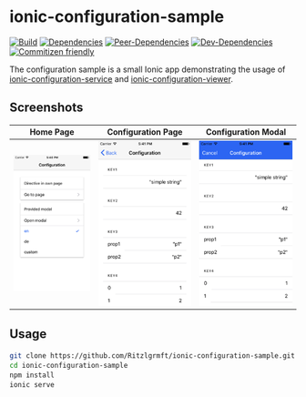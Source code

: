 # ionic-configuration-sample

[![Build](https://travis-ci.org/Ritzlgrmft/ionic-configuration-sample.svg?branch=master)](https://travis-ci.org/Ritzlgrmft/ionic-configuration-sample)
[![Dependencies](https://david-dm.org/ritzlgrmft/ionic-configuration-sample/master/status.svg)](https://david-dm.org/ritzlgrmft/ionic-configuration-sample/master)
[![Peer-Dependencies](https://david-dm.org/ritzlgrmft/ionic-configuration-sample/master/peer-status.svg)](https://david-dm.org/ritzlgrmft/ionic-configuration-sample/master?type=peer)
[![Dev-Dependencies](https://david-dm.org/ritzlgrmft/ionic-configuration-sample/master/dev-status.svg)](https://david-dm.org/ritzlgrmft/ionic-configuration-sample/master?type=dev)
[![Commitizen friendly](https://img.shields.io/badge/commitizen-friendly-brightgreen.svg)](http://commitizen.github.io/cz-cli/)

The configuration sample is a small Ionic app demonstrating the usage of
[ionic-configuration-service](https://github.com/Ritzlgrmft/ionic-configuration-service) and
[ionic-configuration-viewer](https://github.com/Ritzlgrmft/ionic-configuration-viewer).

## Screenshots

| Home Page | Configuration Page | Configuration Modal |
| ---------- | ------------- | ----------- |
| ![](docs/home-page.png) | ![](docs/configuration-page.png) | ![](docs/configuration-modal.png) |

## Usage

```bash
git clone https://github.com/Ritzlgrmft/ionic-configuration-sample.git
cd ionic-configuration-sample
npm install
ionic serve
```
